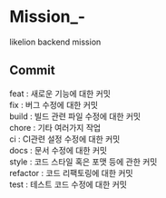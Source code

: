 # Mission_-
likelion backend mission


## Commit
feat : 새로운 기능에 대한 커밋 <br />
fix : 버그 수정에 대한 커밋  <br />
build : 빌드 관련 파일 수정에 대한 커밋  <br />
chore : 기타 여러가지 작업  <br />
ci : CI관련 설정 수정에 대한 커밋  <br />
docs : 문서 수정에 대한 커밋  <br />
style : 코드 스타일 혹은 포맷 등에 관한 커밋  <br />
refactor :  코드 리팩토링에 대한 커밋  <br />
test : 테스트 코드 수정에 대한 커밋  <br />
